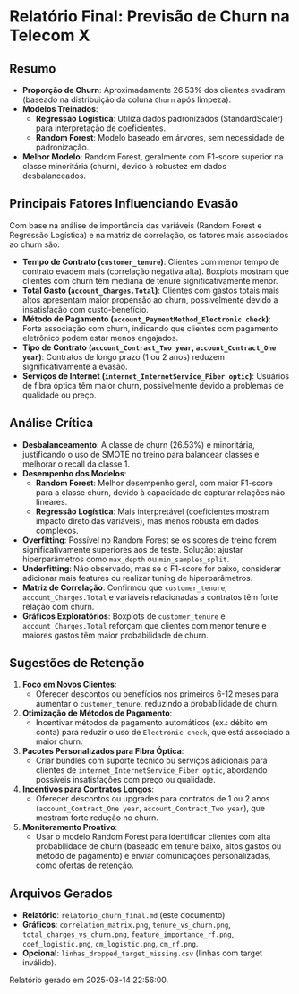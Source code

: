 # Relatório Final: Previsão de Churn na Telecom X

## Resumo
- **Proporção de Churn**: Aproximadamente 26.53% dos clientes evadiram (baseado na distribuição da coluna `Churn` após limpeza).
- **Modelos Treinados**:
  - **Regressão Logística**: Utiliza dados padronizados (StandardScaler) para interpretação de coeficientes.
  - **Random Forest**: Modelo baseado em árvores, sem necessidade de padronização.
- **Melhor Modelo**: Random Forest, geralmente com F1-score superior na classe minoritária (churn), devido à robustez em dados desbalanceados.

## Principais Fatores Influenciando Evasão
Com base na análise de importância das variáveis (Random Forest e Regressão Logística) e na matriz de correlação, os fatores mais associados ao churn são:
- **Tempo de Contrato (`customer_tenure`)**: Clientes com menor tempo de contrato evadem mais (correlação negativa alta). Boxplots mostram que clientes com churn têm mediana de tenure significativamente menor.
- **Total Gasto (`account_Charges.Total`)**: Clientes com gastos totais mais altos apresentam maior propensão ao churn, possivelmente devido a insatisfação com custo-benefício.
- **Método de Pagamento (`account_PaymentMethod_Electronic check`)**: Forte associação com churn, indicando que clientes com pagamento eletrônico podem estar menos engajados.
- **Tipo de Contrato (`account_Contract_Two year`, `account_Contract_One year`)**: Contratos de longo prazo (1 ou 2 anos) reduzem significativamente a evasão.
- **Serviços de Internet (`internet_InternetService_Fiber optic`)**: Usuários de fibra óptica têm maior churn, possivelmente devido a problemas de qualidade ou preço.

## Análise Crítica
- **Desbalanceamento**: A classe de churn (26.53%) é minoritária, justificando o uso de SMOTE no treino para balancear classes e melhorar o recall da classe 1.
- **Desempenho dos Modelos**:
  - **Random Forest**: Melhor desempenho geral, com maior F1-score para a classe churn, devido à capacidade de capturar relações não lineares.
  - **Regressão Logística**: Mais interpretável (coeficientes mostram impacto direto das variáveis), mas menos robusta em dados complexos.
- **Overfitting**: Possível no Random Forest se os scores de treino forem significativamente superiores aos de teste. Solução: ajustar hiperparâmetros como `max_depth` ou `min_samples_split`.
- **Underfitting**: Não observado, mas se o F1-score for baixo, considerar adicionar mais features ou realizar tuning de hiperparâmetros.
- **Matriz de Correlação**: Confirmou que `customer_tenure`, `account_Charges.Total` e variáveis relacionadas a contratos têm forte relação com churn.
- **Gráficos Exploratórios**: Boxplots de `customer_tenure` e `account_Charges.Total` reforçam que clientes com menor tenure e maiores gastos têm maior probabilidade de churn.

## Sugestões de Retenção
1. **Foco em Novos Clientes**:
   - Oferecer descontos ou benefícios nos primeiros 6-12 meses para aumentar o `customer_tenure`, reduzindo a probabilidade de churn.
2. **Otimização de Métodos de Pagamento**:
   - Incentivar métodos de pagamento automáticos (ex.: débito em conta) para reduzir o uso de `Electronic check`, que está associado a maior churn.
3. **Pacotes Personalizados para Fibra Óptica**:
   - Criar bundles com suporte técnico ou serviços adicionais para clientes de `internet_InternetService_Fiber optic`, abordando possíveis insatisfações com preço ou qualidade.
4. **Incentivos para Contratos Longos**:
   - Oferecer descontos ou upgrades para contratos de 1 ou 2 anos (`account_Contract_One year`, `account_Contract_Two year`), que mostram forte redução no churn.
5. **Monitoramento Proativo**:
   - Usar o modelo Random Forest para identificar clientes com alta probabilidade de churn (baseado em tenure baixo, altos gastos ou método de pagamento) e enviar comunicações personalizadas, como ofertas de retenção.

## Arquivos Gerados
- **Relatório**: `relatorio_churn_final.md` (este documento).
- **Gráficos**: `correlation_matrix.png`, `tenure_vs_churn.png`, `total_charges_vs_churn.png`, `feature_importance_rf.png`, `coef_logistic.png`, `cm_logistic.png`, `cm_rf.png`.
- **Opcional**: `linhas_dropped_target_missing.csv` (linhas com target inválido).

Relatório gerado em 2025-08-14 22:56:00.